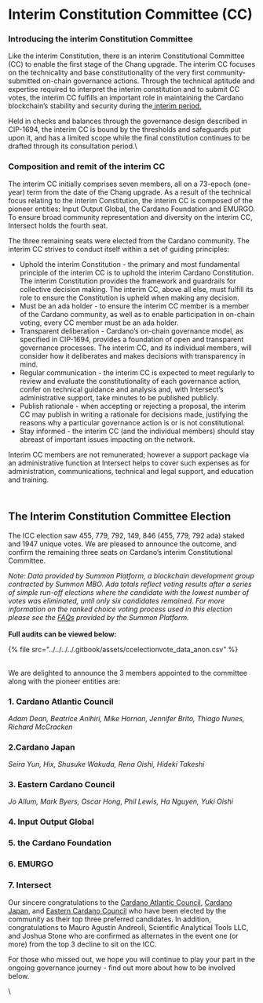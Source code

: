 # Interim Constitution Committee (CC)

### Introducing the interim Constitution Committee

Like the interim Constitution, there is an interim Constitutional Committee (CC) to enable the first stage of the Chang upgrade. The interim CC focuses on the technicality and base constitutionality of the very first community-submitted on-chain governance actions. Through the technical aptitude and expertise required to interpret the interim constitution and to submit CC votes, the interim CC fulfills an important role in maintaining the Cardano blockchain’s stability and security during the[ interim period.](https://www.intersectmbo.org/news/cardanos-governance-key-terms-and-milestones)

Held in checks and balances through the governance design described in CIP-1694, the interim CC is bound by the thresholds and safeguards put upon it, and has a limited scope while the final constitution continues to be drafted through its consultation period.\


### Composition and remit of the interim CC

The interim CC initially comprises seven members, all on a 73-epoch (one-year) term from the date of the Chang upgrade. As a result of the technical focus relating to the interim Constitution, the interim CC is composed of the pioneer entities: Input Output Global, the Cardano Foundation and EMURGO. To ensure broad community representation and diversity on the interim CC, Intersect holds the fourth seat.

The three remaining seats were elected from the Cardano community. The interim CC strives to conduct itself within a set of guiding principles:

* Uphold the interim Constitution - the primary and most fundamental principle of the interim CC is to uphold the interim Cardano Constitution. The interim Constitution provides the framework and guardrails for collective decision making. The interim CC, above all else, must fulfill its role to ensure the Constitution is upheld when making any decision.
* Must be an ada holder - to ensure the interim CC member is a member of the Cardano community, as well as to enable participation in on-chain voting, every CC member must be an ada holder.
* Transparent deliberation - Cardano’s on-chain governance model, as specified in CIP-1694, provides a foundation of open and transparent governance processes. The interim CC, and its individual members, will consider how it deliberates and makes decisions with transparency in mind.
* Regular communication - the interim CC is expected to meet regularly to review and evaluate the constitutionality of each governance action, confer on technical guidance and analysis and, with Intersect’s administrative support, take minutes to be published publicly.
* Publish rationale - when accepting or rejecting a proposal, the interim CC may publish in writing a rationale for decisions made, justifying the reasons why a particular governance action is or is not constitutional.
* Stay informed - the interim CC (and the individual members) should stay abreast of important issues impacting on the network.

Interim CC members are not remunerated; however a support package via an administrative function at Intersect helps to cover such expenses as for administration, communications, technical and legal support, and education and training.

\
The Interim Constitution Committee Election
-------------------------------------------

The ICC election saw 455, 779, 792, 149, 846 (455, 779, 792 ada) staked and 1947 unique votes. We are pleased to announce the outcome, and confirm the remaining three seats on Cardano’s interim Constitutional Committee.

_Note: Data provided by Summon Platform, a blockchain development group contracted by Summon MBO. Ada totals reflect voting results after a series of simple run-off elections where the candidate with the lowest number of votes was eliminated, until only six candidates remained. For more information on the ranked choice voting process used in this election please see the_ [_FAQs_](https://icc-election.intersectmbo.org/faq) _provided by the Summon Platform._ \
\
**Full audits can be viewed below:**

{% file src="../../../../.gitbook/assets/ccelectionvote_data_anon.csv" %}

\
We are delighted to announce the 3 members appointed to the committee along with the pioneer entities are:

### **1. Cardano Atlantic Council**

_Adam Dean, Beatrice Anihiri, Mike Hornan, Jennifer Brito, Thiago Nunes, Richard McCracken_

### 2.**Cardano Japan**

_Seira Yun, Hix, Shusuke Wakuda, Rena Oishi, Hideki Takeshi_

### **3. Eastern Cardano Council**

_Jo Allum, Mark Byers, Oscar Hong, Phil Lewis, Ha Nguyen, Yuki Oishi_

### 4. Input Output Global

### 5. the Cardano Foundation

### 6. EMURGO

### 7. Intersect

Our sincere congratulations to the [Cardano Atlantic Council](https://intersect.gitbook.io/2024-constitutional-committee-members-election/candidates/the-cardano-atlantic-council), [Cardano Japan](https://intersect.gitbook.io/2024-constitutional-committee-members-election/candidates/cardano-japan), and [Eastern Cardano Council](https://app.gitbook.com/o/Prbm1mtkwSsGWSvG1Bfd/s/LQX9Yzpr2CgxQjPsjkZf/candidates/eastern-cardano-council) who have been elected by the community as their top three preferred candidates. In addition, congratulations to Mauro Agustín Andreoli, Scientific Analytical Tools LLC, and Joshua Stone who are confirmed as alternates in the event one (or more) from the top 3 decline to sit on the ICC.

For those who missed out, we hope you will continue to play your part in the ongoing governance journey - find out more about how to be involved below.

\
